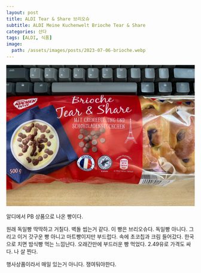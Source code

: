 ```yaml
---
layout: post
title: ALDI Tear & Share 브리오슈
subtitle: ALDI Meine Kuchenwelt Brioche Tear & Share
categories: 산다
tags: [ALDI, 식품]
image:
  path: /assets/images/posts/2023-07-06-brioche.webp
---
```


![Brioche Tear & Share](/assets/images/posts/2023-07-06-brioche.webp)

알디에서 PB 상품으로 나온 빵이다.

원래 독일빵 딱딱하고 거칠다. 벽돌 씹는거 같다. 이 빵은 브리오슈다. 독일빵 아니다. 그리고 이거 갓구운 빵 아니고 마트빵이지만 부드럽다. 속에 초코칩과 크림 들어갔다. 한국으로 치면 밤식빵 먹는 느낌난다. 오래간만에 부드러운 빵 먹었다. 2.49유로 가격도 싸다. 나 살 찐다.

행사상품이라서 매일 있는거 아니다. 쟁여둬야한다.
